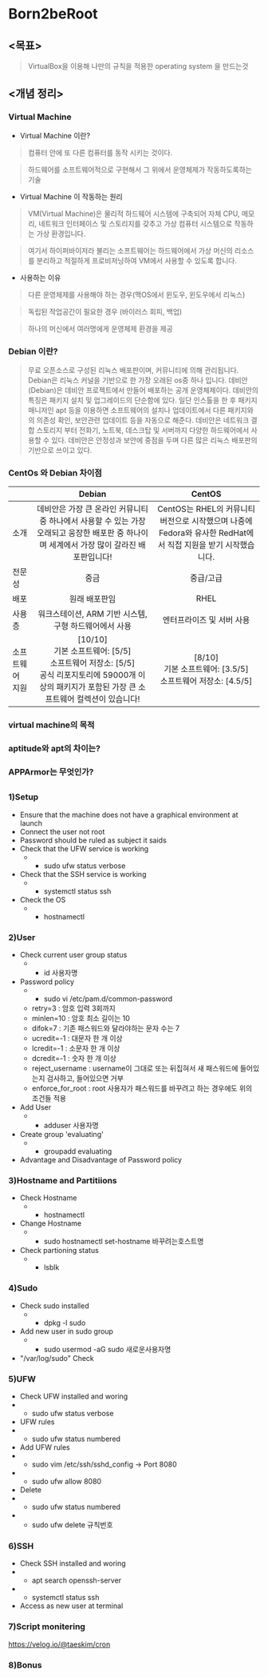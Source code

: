Born2beRoot
===========

## <목표>

>VirtualBox을 이용해 나만의 규칙을 적용한 operating system 을 만드는것

## <개념 정리>

### Virtual Machine
* Virtual Machine 이란?
> 컴퓨터 안에 또 다른 컴퓨터를 동작 시키는 것이다.

> 하드웨어를 소프트웨어적으로 구현해서 그 위에서 운영체제가 작동하도록하는 기술

* Virtual Machine 이 작동하는 원리
> VM(Virtual Machine)은 물리적 하드웨어 시스템에 구축되어 자체 CPU, 메모리, 네트워크 인터페이스 및 스토리지를 갖추고 가상 컴퓨터 시스템으로 작동하는 가상 환경입니다.

> 여기서 하이퍼바이저라 불리는 소프트웨어는 하드웨어에서 가상 머신의 리소스를 분리하고 적절하게 프로비저닝하여 VM에서 사용할 수 있도록 합니다.

* 사용하는 이유
> 다른 운영체제를 사용해야 하는 경우(맥OS에서 윈도우, 윈도우에서 리눅스)

> 독립된 작업공간이 필요한 경우 (바이러스 회피, 백업)

> 하나의 머신에서 여러명에게 운영체제 환경을 제공

### Debian 이란?
> 무료 오픈소스로 구성된 리눅스 배포판이며, 커뮤니티에 의해 관리됩니다. Debian은 리눅스 커널을 기반으로 한 가장 오래된 os중 하나 입니다. 데비안(Debian)은 데비안 프로젝트에서 만들어 배포하는 공개 운영체제이다. 데비안의 특징은 패키지 설치 및 업그레이드의 단순함에 있다. 일단 인스톨을 한 후 패키지 매니저인 apt 등을 이용하면 소프트웨어의 설치나 업데이트에서 다른 패키지와의 의존성 확인, 보안관련 업데이트 등을 자동으로 해준다. 데비안은 네트워크 결합 스토리지 부터 전화기, 노트북, 데스크탑 및 서버까지 다양한 하드웨어에서 사용할 수 있다. 데비안은 안정성과 보안에 중점을 두며 다른 많은 리눅스 배포판의 기반으로 쓰이고 있다.

### CentOs 와 Debian 차이점
||Debian|CentOS|
|:---|:---:|:---:|
|소개|데비안은 가장 큰 온라인 커뮤니티 중 하나에서 사용할 수 있는 가장 오래되고 웅장한 배포판 중 하나이며 세계에서 가장 많이 갈라진 배포판입니다!|CentOS는 RHEL의 커뮤니티 버전으로 시작했으며 나중에 Fedora와 유사한 RedHat에서 직접 지원을 받기 시작했습니다.|
|전문성|중금|중급/고급|
|배포|원래 배포판임|RHEL|
|사용층|워크스테이션, ARM 기반 시스템, 구형 하드웨어에서 사용|엔터프라이즈 및 서버 사용|
|소프트웨어 지원|[10/10] <br> 기본 소프트웨어: [5/5] <br> 소프트웨어 저장소: [5/5] <br> 공식 리포지토리에 59000개 이상의 패키지가 포함된 가장 큰 소프트웨어 컬렉션이 있습니다!|[8/10] <br>기본 소프트웨어: [3.5/5] <br> 소프트웨어 저장소: [4.5/5]|

### virtual machine의 목적

### aptitude와 apt의 차이는? 

### APPArmor는 무엇인가?  

## <Check List>

### 1)Setup

* Ensure that the machine does not have a graphical environment at launch
* Connect the user not root
* Password should be ruled as subject it saids
* Check that the UFW service is working
  * - sudo ufw status verbose
* Check that the SSH service is working
  * - systemctl status ssh
* Check the OS
  * - hostnamectl


### 2)User

* Check current user group status
  * - id 사용자명
* Password policy
  * - sudo vi /etc/pam.d/common-password
  * retry=3 : 암호 입력 3회까지
  * minlen=10 : 암호 최소 길이는 10
  * difok=7 : 기존 패스워드와 달라야하는 문자 수는 7
  * ucredit=-1 : 대문자 한 개 이상
  * lcredit=-1 : 소문자 한 개 이상
  * dcredit=-1 : 숫자 한 개 이상
  * reject_username : username이 그대로 또는 뒤집혀서 새 패스워드에 들어있는지 검사하고, 들어있으면 거부
  * enforce_for_root : root 사용자가 패스워드를 바꾸려고 하는 경우에도 위의 조건들 적용
* Add User
  * - adduser 사용자명
* Create group 'evaluating'
  * - groupadd evaluating
* Advantage and Disadvantage of Password policy


### 3)Hostname and Partitiions

* Check Hostname
  * - hostnamectl
* Change Hostname
  * - sudo hostnamectl set-hostname 바꾸려는호스트명
* Check partioning status
  * - lsblk


### 4)Sudo

* Check sudo installed
  * - dpkg -l sudo
* Add new user in sudo group
  * - sudo usermod -aG sudo 새로운사용자명
* "/var/log/sudo" Check


### 5)UFW

* Check UFW installed and woring
 * - sudo ufw status verbose
* UFW rules
 * - sudo ufw status numbered
* Add UFW rules
 * - sudo vim /etc/ssh/sshd_config -> Port 8080
 * - sudo ufw allow 8080
* Delete
 * - sudo ufw status numbered
 * - sudo ufw delete 규칙번호


### 6)SSH

* Check SSH installed and woring
 * - apt search openssh-server
 * - systemctl status ssh
* Access as new user at terminal


### 7)Script monitering

https://velog.io/@taeskim/cron


### 8)Bonus

